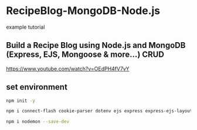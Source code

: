 # RecipeBlog-MongoDB-Node.js
example tutorial

## Build a Recipe Blog using Node.js and MongoDB (Express, EJS, Mongoose & more...) CRUD
https://www.youtube.com/watch?v=OEdPH4fV7vY

## set environment

```bash
npm init -y 

npm i connect-flash cookie-parser dotenv ejs express express-ejs-layouts express-fileupload express-session mongodb mongoose

npm i nodemon --save-dev 
```